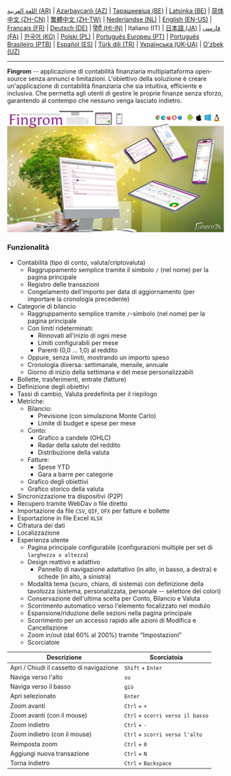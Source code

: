 [اللغة العربية (AR)](./about_ar.md) |
[Azərbaycanlı (AZ)](./about_az.md) |
[Тарашкевіца (BE)](./about_be.md) |
[Latsinka (BE)](./about_be_EU.md) |
[简体中文 (ZH-CN)](./about_zh.md) |
[繁體中文 (ZH-TW)](./about_zh_TW.md) |
[Nederlandse (NL)](./about_nl.md) |
[English (EN-US)](./about_en.md) |
[Français (FR)](./about_fr.md) |
[Deutsch (DE)](./about_de.md) |
[हिंदी (HI-IN)](./about_hi.md) |
Italiano (IT) |
[日本語 (JA)](./about_ja.md) |
[فارسی (FA)](./about_fa.md) |
[한국어 (KO)](./about_ko.md) |
[Polski (PL)](./about_pl.md) |
[Português Europeu (PT)](./about_pt.md) |
[Português Brasileiro (PTB)](./about_pt_BR.md) |
[Español (ES)](./about_es.md) |
[Türk dili (TR)](./about_tr.md) |
[Українська (UK-UA)](./about_uk.md) |
[O'zbek (UZ)](./about_uz.md)

---

**Fingrom** -- applicazione di contabilità finanziaria multipiattaforma open-source senza annunci e limitazioni.
L'obiettivo della soluzione è creare un'applicazione di contabilità finanziaria che sia intuitiva, efficiente e inclusiva. 
Che permetta agli utenti di gestire le proprie finanze senza sforzo, garantendo al contempo che nessuno venga lasciato indietro.

[![Guarda il video](../images/presentation_en.png)](https://youtu.be/sNTbpILLsOw)

### Funzionalità
- Contabilità (tipo di conto, valuta/criptovaluta)
  - Raggruppamento semplice tramite il simbolo `/` (nel nome) per la pagina principale
  - Registro delle transazioni
  - Congelamento dell'importo per data di aggiornamento (per importare la cronologia precedente)
- Categorie di bilancio
  - Raggruppamento semplice tramite `/`-simbolo (nel nome) per la pagina principale
  - Con limiti rideterminati:
    - Rinnovati all'inizio di ogni mese
    - Limiti configurabili per mese
    - Parenti (0,0 ... 1,0) al reddito
  - Oppure, senza limiti, mostrando un importo speso
  - Cronologia diversa: settimanale, mensile, annuale
  - Giorno di inizio della settimana e del mese personalizzabili
- Bollette, trasferimenti, entrate (fatture)
- Definizione degli obiettivi
- Tassi di cambio, Valuta predefinita per il riepilogo
- Metriche: 
  - Bilancio:
    - Previsione (con simulazione Monte Carlo)
    - Limite di budget e spese per mese
  - Conto:
    - Grafico a candele (OHLC)
    - Radar della salute del reddito
    - Distribuzione della valuta
  - Fatture:
    - Spese YTD
    - Gara a barre per categorie
  - Grafico degli obiettivi
  - Grafico storico della valuta
- Sincronizzazione tra dispositivi (P2P) 
- Recupero tramite WebDav o file diretto
- Importazione da file `CSV`, `QIF`, `OFX` per fatture e bollette
- Esportazione in file Excel `XLSX`
- Cifratura dei dati
- Localizzazione
- Esperienza utente
  - Pagina principale configurabile (configurazioni multiple per set di `larghezza x altezza`)
  - Design reattivo e adattivo
    - Pannello di navigazione adattativo (in alto, in basso, a destra) e schede (in alto, a sinistra)
  - Modalità tema (scuro, chiaro, di sistema) con definizione della tavolozza (sistema, personalizzata, personale -- selettore dei colori)
  - Conservazione dell'ultima scelta per Conto, Bilancio e Valuta
  - Scorrimento automatico verso l'elemento focalizzato nel modulo
  - Espansione/riduzione delle sezioni nella pagina principale
  - Scorrimento per un accesso rapido alle azioni di Modifica e Cancellazione
  - Zoom in/out (dal 60% al 200%) tramite “Impostazioni”
  - Scorciatoie

| Descrizione                              | Scorciatoia                    |
| ---------------------------------------- | ------------------------------ |
| Apri / Chiudi il cassetto di navigazione | `Shift` + `Enter`              |
| Naviga verso l'alto                      | `su`                           |
| Naviga verso il basso                    | `giù`                          |
| Apri selezionato                         | `Enter`                        |
| Zoom avanti                              | `Ctrl` + `+`                   |
| Zoom avanti (con il mouse)             | `Ctrl` + `scorri verso il basso` |
| Zoom indietro                            | `Ctrl` + `-`                   |
| Zoom indietro (con il mouse)             | `Ctrl` + `scorri verso l'alto` |
| Reimposta zoom                           | `Ctrl` + `0`                   |
| Aggiungi nuova transazione               | `Ctrl` + `N`                   |
| Torna indietro                           | `Ctrl` + `Backspace`           |
<!--
| Modifica elemento selezionato            | `Ctrl` + `E`                   |
| Elimina elemento selezionato             | `Ctrl` + `D`                   |
-->
